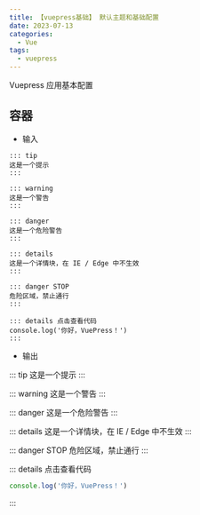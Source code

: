 ```yaml
---
title: 【vuepress基础】 默认主题和基础配置
date: 2023-07-13
categories:
  - Vue
tags:
  - vuepress
---
```


Vuepress 应用基本配置

<!-- more -->

## 容器

* 输入
```shell
::: tip
这是一个提示
:::

::: warning
这是一个警告
:::

::: danger
这是一个危险警告
:::

::: details
这是一个详情块，在 IE / Edge 中不生效
:::

::: danger STOP
危险区域，禁止通行
:::

::: details 点击查看代码
console.log('你好，VuePress！')
:::
```

* 输出

::: tip
这是一个提示
:::

::: warning
这是一个警告
:::

::: danger
这是一个危险警告
:::

::: details
这是一个详情块，在 IE / Edge 中不生效
:::

::: danger STOP
危险区域，禁止通行
:::

::: details 点击查看代码
```js
console.log('你好，VuePress！')
```
:::

